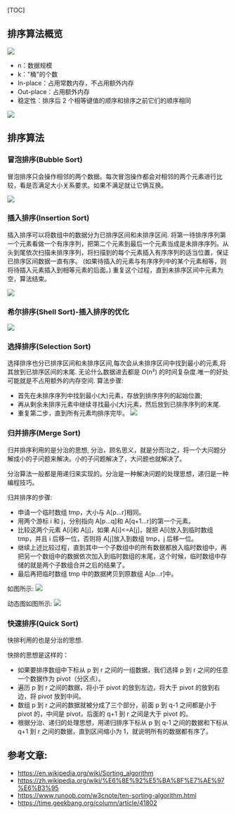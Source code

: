[TOC]

## 排序算法概览

![](img/sort.png)

- n：数据规模
- k："桶"的个数
- In-place：占用常数内存，不占用额外内存
- Out-place：占用额外内存
- 稳定性：排序后 2 个相等键值的顺序和排序之前它们的顺序相同

![](img/generalize.png)

## 排序算法

### 冒泡排序(Bubble Sort)
冒泡排序只会操作相邻的两个数据。每次冒泡操作都会对相邻的两个元素进行比较，看是否满足大小关系要求。如果不满足就让它俩互换。

![](img/bubbleSort.gif)

### 插入排序(Insertion Sort)
插入排序可以将数组中的数据分为已排序区间和未排序区间. 将第一待排序序列第一个元素看做一个有序序列，把第二个元素到最后一个元素当成是未排序序列。从头到尾依次扫描未排序序列，将扫描到的每个元素插入有序序列的适当位置，保证已排序区间数据一直有序。
(如果待插入的元素与有序序列中的某个元素相等，则将待插入元素插入到相等元素的后面。) 重复这个过程，直到未排序区间中元素为空，算法结束。

![](img/insertionSort.gif)

### 希尔排序(Shell Sort)-插入排序的优化
![](img/shellSort.gif)

### 选择排序(Selection Sort)
选择排序也分已排序区间和未排序区间,每次会从未排序区间中找到最小的元素,将其放到已排序区间的末尾.
无论什么数据进去都是 O(n²) 的时间复杂度.唯一的好处可能就是不占用额外的内存空间.
算法步骤:

* 首先在未排序序列中找到最小(大)元素，存放到排序序列的起始位置;
* 再从剩余未排序元素中继续寻找最小(大)元素，然后放到已排序序列的末尾.
* 重复第二步，直到所有元素均排序完毕。
![](img/selectionSort.gif)

### 归并排序(Merge Sort)
归并排序利用的是分治的思想, 分治，顾名思义，就是分而治之，将一个大问题分解成小的子问题来解决。小的子问题解决了，大问题也就解决了。

分治算法一般都是用递归来实现的。分治是一种解决问题的处理思想，递归是一种编程技巧。

归并排序的步骤:
- 申请一个临时数组 tmp，大小与 A[p...r]相同。
- 用两个游标 i 和 j，分别指向 A[p...q]和 A[q+1...r]的第一个元素。
- 比较这两个元素 A[i]和 A[j]，如果 A[i]<=A[j]，就把 A[i]放入到临时数组 tmp，并且 i 后移一位，否则将 A[j]放入到数组 tmp，j 后移一位。
- 继续上述比较过程，直到其中一个子数组中的所有数据都放入临时数组中，再把另一个数组中的数据依次加入到临时数组的末尾，这个时候，临时数组中存储的就是两个子数组合并之后的结果了。
- 最后再把临时数组 tmp 中的数据拷贝到原数组 A[p...r]中。

如图所示:
![](img/mergeSort01.png)

动态图如图所示:
![](img/mergeSort.gif)

### 快速排序(Quick Sort)
快排利用的也是分治的思想.

快排的思想是这样的：
- 如果要排序数组中下标从 p 到 r 之间的一组数据，我们选择 p 到 r 之间的任意一个数据作为 pivot（分区点）。
- 遍历 p 到 r 之间的数据，将小于 pivot 的放到左边，将大于 pivot 的放到右边，将 pivot 放到中间。
- 数组 p 到 r 之间的数据就被分成了三个部分，前面 p 到 q-1 之间都是小于 pivot 的，中间是 pivot，后面的 q+1 到 r 之间是大于 pivot 的。
- 根据分治、递归的处理思想，用递归排序下标从 p 到 q-1 之间的数据和下标从 q+1 到 r 之间的数据，直到区间缩小为 1，就说明所有的数据都有序了。



## 参考文章:

- https://en.wikipedia.org/wiki/Sorting_algorithm
- https://zh.wikipedia.org/wiki/%E6%8E%92%E5%BA%8F%E7%AE%97%E6%B3%95
- https://www.runoob.com/w3cnote/ten-sorting-algorithm.html
- https://time.geekbang.org/column/article/41802
